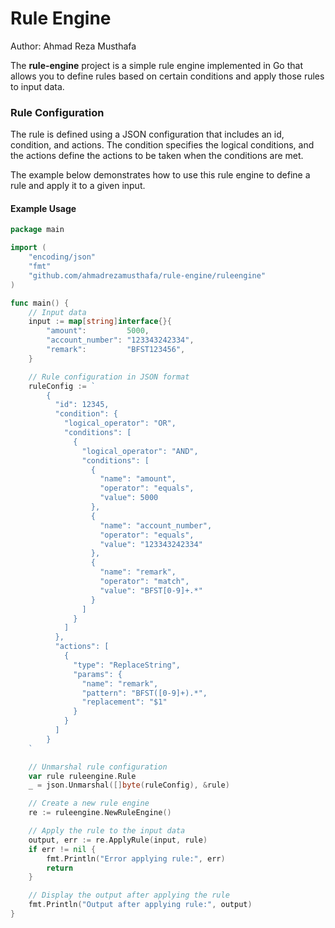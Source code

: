 # Rule Engine
Author: Ahmad Reza Musthafa

The **rule-engine** project is a simple rule engine implemented in Go that allows you to define rules based on certain conditions and apply those rules to input data.


### Rule Configuration

The rule is defined using a JSON configuration that includes an id, condition, and actions. The condition specifies the logical conditions, and the actions define the actions to be taken when the conditions are met.

 The example below demonstrates how to use this rule engine to define a rule and apply it to a given input.
 
#### Example Usage

```go
package main

import (
    "encoding/json"
    "fmt"
    "github.com/ahmadrezamusthafa/rule-engine/ruleengine"
)

func main() {
    // Input data
    input := map[string]interface{}{
        "amount":         5000,
        "account_number": "123343242334",
        "remark":         "BFST123456",
    }

    // Rule configuration in JSON format
    ruleConfig := `
        {
          "id": 12345,
          "condition": {
            "logical_operator": "OR",
            "conditions": [
              {
                "logical_operator": "AND",
                "conditions": [
                  {
                    "name": "amount",
                    "operator": "equals",
                    "value": 5000
                  },
                  {
                    "name": "account_number",
                    "operator": "equals",
                    "value": "123343242334"
                  },
                  {
                    "name": "remark",
                    "operator": "match",
                    "value": "BFST[0-9]+.*"
                  }
                ]
              }
            ]
          },
          "actions": [
            {
              "type": "ReplaceString",
              "params": {
                "name": "remark",
                "pattern": "BFST([0-9]+).*",
                "replacement": "$1"
              }
            }
          ]
        }
    `

    // Unmarshal rule configuration
    var rule ruleengine.Rule
    _ = json.Unmarshal([]byte(ruleConfig), &rule)

    // Create a new rule engine
    re := ruleengine.NewRuleEngine()

    // Apply the rule to the input data
    output, err := re.ApplyRule(input, rule)
    if err != nil {
        fmt.Println("Error applying rule:", err)
        return
    }

    // Display the output after applying the rule
    fmt.Println("Output after applying rule:", output)
}
```
